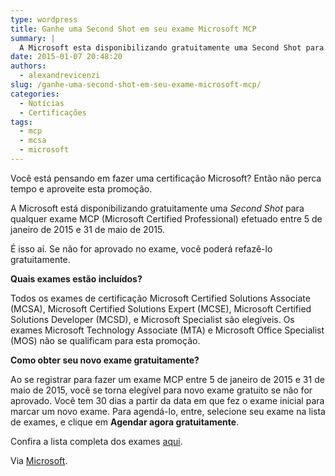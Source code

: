 ```yaml
---
type: wordpress
title: Ganhe uma Second Shot em seu exame Microsoft MCP
summary: |
  A Microsoft esta disponibilizando gratuitamente uma Second Shot para qualquer exame MCP (Microsoft Certified Professional) efetuado entre 5 de janeiro de 2015 e 31 de maio de 2015.
date: 2015-01-07 20:48:20
authors:
  - alexandrevicenzi
slug: /ganhe-uma-second-shot-em-seu-exame-microsoft-mcp/
categories:
  - Notícias
  - Certificações
tags:
  - mcp
  - mcsa
  - microsoft
---
```


Você está pensando em fazer uma certificação Microsoft? Então não perca tempo e aproveite esta promoção.

A Microsoft está disponibilizando gratuitamente uma <em>Second Shot</em> para qualquer exame MCP (Microsoft Certified Professional) efetuado entre 5 de janeiro de 2015 e 31 de maio de 2015.

É isso aí. Se não for aprovado no exame, você poderá refazê-lo gratuitamente.

<strong>Quais exames estão incluídos?</strong>

Todos os exames de certificação Microsoft Certified Solutions Associate (MCSA), Microsoft Certified Solutions Expert (MCSE), Microsoft Certified Solutions Developer (MCSD), e Microsoft Specialist são elegíveis. Os exames Microsoft Technology Associate (MTA) e Microsoft Office Specialist (MOS) não se qualificam para esta promoção.

<strong>Como obter seu novo exame gratuitamente?</strong>

Ao se registrar para fazer um exame MCP entre 5 de janeiro de 2015 e 31 de maio de 2015, você se torna elegível para novo exame gratuito se não for aprovado. Você tem 30 dias a partir da data em que fez o exame inicial para marcar um novo exame. Para agendá-lo, entre, selecione seu exame na lista de exames, e clique em <strong>Agendar agora gratuitamente</strong>.

Confira a lista completa dos exames <a href="https://www.microsoft.com/learning/exam">aqui</a>.

Via <a href="https://www.microsoft.com/learning/pt-br/second-shot.aspx">Microsoft</a>.
